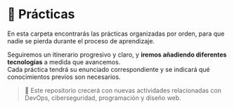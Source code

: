 # 📁 Prácticas 

En esta carpeta encontrarás las prácticas organizadas por orden, para que nadie se pierda durante el proceso de aprendizaje.

Seguiremos un itinerario progresivo y claro, y **iremos añadiendo diferentes tecnologías** a medida que avancemos.  
Cada práctica tendrá su enunciado correspondiente y se indicará qué conocimientos previos son necesarios.

> 🔄 Este repositorio crecerá con nuevas actividades relacionadas con DevOps, ciberseguridad, programación y diseño web.
